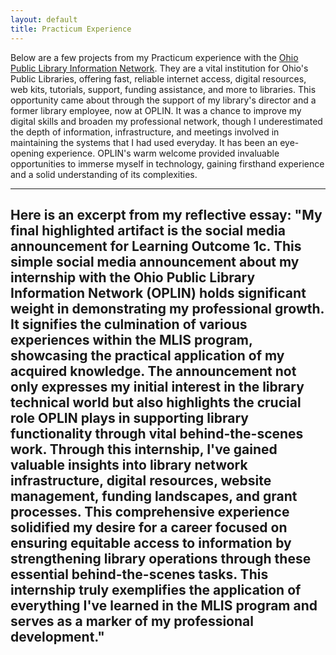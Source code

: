 ```yaml
---
layout: default
title: Practicum Experience
---
```


Below are a few projects from my Practicum experience with the [Ohio Public Library Information Network](https://oplin.ohio.gov). They are a vital institution for Ohio's Public Libraries, offering fast, reliable internet access, digital resources, web kits, tutorials, support, funding assistance, and more to libraries. This opportunity came about through the support of my library's director and a former library employee, now at OPLIN. It was a chance to improve my digital skills and broaden my  professional network, though I underestimated the depth of information, infrastructure, and meetings involved in maintaining the systems that I had used everyday. It has been an eye-opening experience. OPLIN's warm welcome provided invaluable opportunities to immerse myself in technology, gaining firsthand experience and a solid understanding of its complexities.

---
Here is an excerpt from my reflective essay:
"My final highlighted artifact is the social media announcement for Learning Outcome 1c. This simple social media announcement about my internship with the Ohio Public Library Information Network (OPLIN) holds significant weight in demonstrating my professional growth. It signifies the culmination of various experiences within the MLIS program, showcasing the practical application of my acquired knowledge.
The announcement not only expresses my initial interest in the library technical world but also highlights the crucial role OPLIN plays in supporting library functionality through vital behind-the-scenes work. Through this internship, I've gained valuable insights into library network infrastructure, digital resources, website management, funding landscapes, and grant processes. This comprehensive experience solidified my desire for a career focused on ensuring equitable access to information by strengthening library operations through these essential behind-the-scenes tasks. This internship truly exemplifies the application of everything I've learned in the MLIS program and serves as a marker of my professional development."
---

